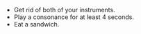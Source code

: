 * Get rid of both of your instruments.
* Play a consonance for at least 4 seconds.
* Eat a sandwich.